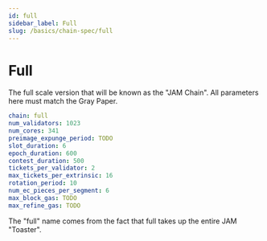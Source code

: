 ```yaml
---
id: full
sidebar_label: Full
slug: /basics/chain-spec/full
---
```


# Full

The full scale version that will be known as the "JAM Chain". All parameters here must match the Gray Paper.

```yaml
chain: full
num_validators: 1023
num_cores: 341
preimage_expunge_period: TODO
slot_duration: 6
epoch_duration: 600
contest_duration: 500
tickets_per_validator: 2
max_tickets_per_extrinsic: 16
rotation_period: 10
num_ec_pieces_per_segment: 6
max_block_gas: TODO
max_refine_gas: TODO
```

The "full" name comes from the fact that full takes up the entire JAM "Toaster".
